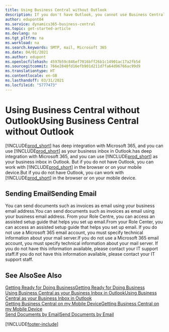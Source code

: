 ```yaml
---
title: Using Business Central without Outlook
description: If you don't have Outlook, you cannot use Business Central as your business inbox in Outlook, but you can work in a browser or on your mobile device.
author: edupont04
ms.service: dynamics365-business-central
ms.topic: get-started-article
ms.devlang: na
ms.tgt_pltfrm: na
ms.workload: na
ms.search.keywords: SMTP, mail, Microsoft 365
ms.date: 04/01/2021
ms.author: edupont
ms.openlocfilehash: 4597b59c846ef7016bff26b1c14901ac17a2fb5d
ms.sourcegitcommit: 766e2840fd16efb901d211d7fa64d96766ac99d9
ms.translationtype: HT
ms.contentlocale: en-GB
ms.lasthandoff: 03/31/2021
ms.locfileid: "5777473"
---
```

# <a name="using-business-central-without-outlook"></a><span data-ttu-id="39134-103">Using Business Central without Outlook</span><span class="sxs-lookup"><span data-stu-id="39134-103">Using Business Central without Outlook</span></span>
[!INCLUDE[prod_short](includes/prod_short.md)] <span data-ttu-id="39134-104">has deep integration with Microsoft 365, and you can use [!INCLUDE[prod_short](includes/prod_short.md)] as your business inbox in Outlook.</span><span class="sxs-lookup"><span data-stu-id="39134-104">has deep integration with Microsoft 365, and you can use [!INCLUDE[prod_short](includes/prod_short.md)] as your business inbox in Outlook.</span></span> <span data-ttu-id="39134-105">But if you do not have Outlook, you can work with [!INCLUDE[prod_short](includes/prod_short.md)] in the browser or on your mobile device.</span><span class="sxs-lookup"><span data-stu-id="39134-105">But if you do not have Outlook, you can work with [!INCLUDE[prod_short](includes/prod_short.md)] in the browser or on your mobile device.</span></span>  

## <a name="sending-email"></a><span data-ttu-id="39134-106">Sending Email</span><span class="sxs-lookup"><span data-stu-id="39134-106">Sending Email</span></span>
<span data-ttu-id="39134-107">You can send documents such as invoices as email using your business email address.</span><span class="sxs-lookup"><span data-stu-id="39134-107">You can send documents such as invoices as email using your business email address.</span></span> <span data-ttu-id="39134-108">From your Role Centre, you can access an assisted setup guide that helps you set up email.</span><span class="sxs-lookup"><span data-stu-id="39134-108">From your Role Center, you can access an assisted setup guide that helps you set up email.</span></span> <span data-ttu-id="39134-109">If you do not use a Microsoft 365 email account, you must specify technical information about your mail server.</span><span class="sxs-lookup"><span data-stu-id="39134-109">If you do not use a Microsoft 365 email account, you must specify technical information about your mail server.</span></span> <span data-ttu-id="39134-110">If you do not have this information available, please contact your IT support staff.</span><span class="sxs-lookup"><span data-stu-id="39134-110">If you do not have this information available, please contact your IT support staff.</span></span>  


## <a name="see-also"></a><span data-ttu-id="39134-111">See Also</span><span class="sxs-lookup"><span data-stu-id="39134-111">See Also</span></span>
[<span data-ttu-id="39134-112">Getting Ready for Doing Business</span><span class="sxs-lookup"><span data-stu-id="39134-112">Getting Ready for Doing Business</span></span>](ui-get-ready-business.md)  
[<span data-ttu-id="39134-113">Using Business Central as your Business Inbox in Outlook</span><span class="sxs-lookup"><span data-stu-id="39134-113">Using Business Central as your Business Inbox in Outlook</span></span>](admin-outlook.md)  
[<span data-ttu-id="39134-114">Getting Business Central on my Mobile Device</span><span class="sxs-lookup"><span data-stu-id="39134-114">Getting Business Central on my Mobile Device</span></span>](install-mobile-app.md)  
[<span data-ttu-id="39134-115">Send Documents by Email</span><span class="sxs-lookup"><span data-stu-id="39134-115">Send Documents by Email</span></span>](ui-how-send-documents-email.md)


[!INCLUDE[footer-include](includes/footer-banner.md)]
